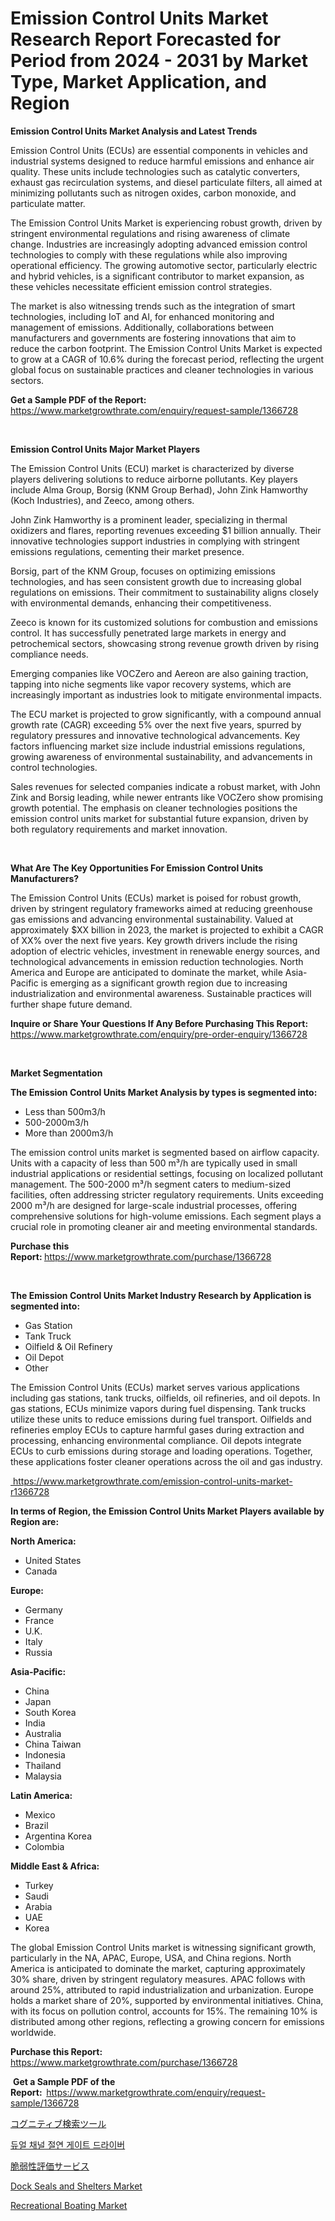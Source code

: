 <p><h1>Emission Control Units Market Research Report Forecasted for Period from 2024 -  2031 by Market Type, Market Application, and Region</h1></p><p><strong>Emission Control Units Market Analysis and Latest Trends</strong></p>
<p><p>Emission Control Units (ECUs) are essential components in vehicles and industrial systems designed to reduce harmful emissions and enhance air quality. These units include technologies such as catalytic converters, exhaust gas recirculation systems, and diesel particulate filters, all aimed at minimizing pollutants such as nitrogen oxides, carbon monoxide, and particulate matter. </p><p>The Emission Control Units Market is experiencing robust growth, driven by stringent environmental regulations and rising awareness of climate change. Industries are increasingly adopting advanced emission control technologies to comply with these regulations while also improving operational efficiency. The growing automotive sector, particularly electric and hybrid vehicles, is a significant contributor to market expansion, as these vehicles necessitate efficient emission control strategies.</p><p>The market is also witnessing trends such as the integration of smart technologies, including IoT and AI, for enhanced monitoring and management of emissions. Additionally, collaborations between manufacturers and governments are fostering innovations that aim to reduce the carbon footprint. The Emission Control Units Market is expected to grow at a CAGR of 10.6% during the forecast period, reflecting the urgent global focus on sustainable practices and cleaner technologies in various sectors.</p></p>
<p><strong>Get a Sample PDF of the Report:&nbsp;</strong> <a href="https://www.marketgrowthrate.com/enquiry/request-sample/1366728">https://www.marketgrowthrate.com/enquiry/request-sample/1366728</a></p>
<p>&nbsp;</p>
<p><strong>Emission Control Units Major Market Players</strong></p>
<p><p>The Emission Control Units (ECU) market is characterized by diverse players delivering solutions to reduce airborne pollutants. Key players include Alma Group, Borsig (KNM Group Berhad), John Zink Hamworthy (Koch Industries), and Zeeco, among others. </p><p>John Zink Hamworthy is a prominent leader, specializing in thermal oxidizers and flares, reporting revenues exceeding $1 billion annually. Their innovative technologies support industries in complying with stringent emissions regulations, cementing their market presence.</p><p>Borsig, part of the KNM Group, focuses on optimizing emissions technologies, and has seen consistent growth due to increasing global regulations on emissions. Their commitment to sustainability aligns closely with environmental demands, enhancing their competitiveness.</p><p>Zeeco is known for its customized solutions for combustion and emissions control. It has successfully penetrated large markets in energy and petrochemical sectors, showcasing strong revenue growth driven by rising compliance needs.</p><p>Emerging companies like VOCZero and Aereon are also gaining traction, tapping into niche segments like vapor recovery systems, which are increasingly important as industries look to mitigate environmental impacts. </p><p>The ECU market is projected to grow significantly, with a compound annual growth rate (CAGR) exceeding 5% over the next five years, spurred by regulatory pressures and innovative technological advancements. Key factors influencing market size include industrial emissions regulations, growing awareness of environmental sustainability, and advancements in control technologies.</p><p>Sales revenues for selected companies indicate a robust market, with John Zink and Borsig leading, while newer entrants like VOCZero show promising growth potential. The emphasis on cleaner technologies positions the emission control units market for substantial future expansion, driven by both regulatory requirements and market innovation.</p></p>
<p>&nbsp;</p>
<p><strong>What Are The Key Opportunities For Emission Control Units Manufacturers?</strong></p>
<p><p>The Emission Control Units (ECUs) market is poised for robust growth, driven by stringent regulatory frameworks aimed at reducing greenhouse gas emissions and advancing environmental sustainability. Valued at approximately $XX billion in 2023, the market is projected to exhibit a CAGR of XX% over the next five years. Key growth drivers include the rising adoption of electric vehicles, investment in renewable energy sources, and technological advancements in emission reduction technologies. North America and Europe are anticipated to dominate the market, while Asia-Pacific is emerging as a significant growth region due to increasing industrialization and environmental awareness. Sustainable practices will further shape future demand.</p></p>
<p><strong>Inquire or Share Your Questions If Any Before Purchasing This Report:</strong> <a href="https://www.marketgrowthrate.com/enquiry/pre-order-enquiry/1366728">https://www.marketgrowthrate.com/enquiry/pre-order-enquiry/1366728</a></p>
<p>&nbsp;</p>
<p><strong>Market Segmentation</strong></p>
<p><strong>The Emission Control Units Market Analysis by types is segmented into:</strong></p>
<p><ul><li>Less than 500m3/h</li><li>500-2000m3/h</li><li>More than 2000m3/h</li></ul></p>
<p><p>The emission control units market is segmented based on airflow capacity. Units with a capacity of less than 500 m³/h are typically used in small industrial applications or residential settings, focusing on localized pollutant management. The 500-2000 m³/h segment caters to medium-sized facilities, often addressing stricter regulatory requirements. Units exceeding 2000 m³/h are designed for large-scale industrial processes, offering comprehensive solutions for high-volume emissions. Each segment plays a crucial role in promoting cleaner air and meeting environmental standards.</p></p>
<p><strong>Purchase this Report:&nbsp;</strong><a href="https://www.marketgrowthrate.com/purchase/1366728">https://www.marketgrowthrate.com/purchase/1366728</a></p>
<p>&nbsp;</p>
<p><strong>The Emission Control Units Market Industry Research by Application is segmented into:</strong></p>
<p><ul><li>Gas Station</li><li>Tank Truck</li><li>Oilfield & Oil Refinery</li><li>Oil Depot</li><li>Other</li></ul></p>
<p><p>The Emission Control Units (ECUs) market serves various applications including gas stations, tank trucks, oilfields, oil refineries, and oil depots. In gas stations, ECUs minimize vapors during fuel dispensing. Tank trucks utilize these units to reduce emissions during fuel transport. Oilfields and refineries employ ECUs to capture harmful gases during extraction and processing, enhancing environmental compliance. Oil depots integrate ECUs to curb emissions during storage and loading operations. Together, these applications foster cleaner operations across the oil and gas industry.</p></p>
<p><a href="https://www.marketgrowthrate.com/emission-control-units-market-r1366728">&nbsp;https://www.marketgrowthrate.com/emission-control-units-market-r1366728</a></p>
<p><strong>In terms of Region, the Emission Control Units Market Players available by Region are:</strong></p>
<p>
    <p> <strong> North America: </strong>
        <ul>
            <li>United States</li>
            <li>Canada</li>
        </ul>
        </p> 
    <p> <strong> Europe: </strong>
        <ul>
            <li>Germany</li>
            <li>France</li>
            <li>U.K.</li>
            <li>Italy</li>
            <li>Russia</li>
        </ul>
        </p> 
    <p> <strong> Asia-Pacific: </strong>
        <ul>
            <li>China</li>
            <li>Japan</li>
            <li>South Korea</li>
            <li>India</li>
            <li>Australia</li>
            <li>China Taiwan</li>
            <li>Indonesia</li>
            <li>Thailand</li>
            <li>Malaysia</li>
        </ul>
        </p> 
    <p> <strong> Latin America: </strong>
        <ul>
            <li>Mexico</li>
            <li>Brazil</li>
            <li>Argentina Korea</li>
            <li>Colombia</li>
        </ul>
        </p> 
    <p> <strong> Middle East & Africa: </strong>
        <ul>
            <li>Turkey</li>
            <li>Saudi</li>
            <li>Arabia</li>
            <li>UAE</li>
            <li>Korea</li>
        </ul>
    </p>
    </p>
<p><p>The global Emission Control Units market is witnessing significant growth, particularly in the NA, APAC, Europe, USA, and China regions. North America is anticipated to dominate the market, capturing approximately 30% share, driven by stringent regulatory measures. APAC follows with around 25%, attributed to rapid industrialization and urbanization. Europe holds a market share of 20%, supported by environmental initiatives. China, with its focus on pollution control, accounts for 15%. The remaining 10% is distributed among other regions, reflecting a growing concern for emissions worldwide.</p></p>
<p><strong>Purchase this Report: </strong><a href="https://www.marketgrowthrate.com/purchase/1366728">https://www.marketgrowthrate.com/purchase/1366728</a></p>
<p>&nbsp;<strong>Get a Sample PDF of the Report:&nbsp;&nbsp;</strong><a href="https://www.marketgrowthrate.com/enquiry/request-sample/1366728">https://www.marketgrowthrate.com/enquiry/request-sample/1366728</a></p>
<p><strong></strong></p>
<p><p><a href="https://medium.com/@uyjtuy6/%E4%BB%A5%E4%B8%8B%E3%81%AF%E6%97%A5%E6%9C%AC%E8%AA%9E%E3%81%B8%E3%81%AE%E7%BF%BB%E8%A8%B3%E3%81%A7%E3%81%99-8188b11a625f">コグニティブ検索ツール</a></p><p><a href="https://medium.com/@ronp.aul/%EC%9D%B4%EC%A4%91-%EC%B1%84%EB%84%90-%EA%B2%A9%EB%A6%AC-%EA%B2%8C%EC%9D%B4%ED%8A%B8-%EB%93%9C%EB%9D%BC%EC%9D%B4%EB%B2%84-%EC%8B%9C%EC%9E%A5-%EA%B7%9C%EB%AA%A8-%EC%A0%90%EC%9C%A0%EC%9C%A8-%EB%B0%8F-%ED%8A%B8%EB%A0%8C%EB%93%9C-%EB%B6%84%EC%84%9D-%EB%B3%B4%EA%B3%A0%EC%84%9C-%EC%B5%9C%EC%A2%85-%EC%9A%A9%EB%8F%84-%EC%9E%90%EB%8F%99%EC%B0%A8-%EC%82%B0%EC%97%85-%EC%86%8C%EB%B9%84%EC%9E%90-%EC%A0%84%EC%9E%90%EC%A0%9C%ED%92%88-%EA%B8%B0%ED%83%80-%EC%9B%90%EC%9E%90%EC%9E%AC%EB%B3%84-%EB%B6%84%EC%84%9D-%EB%B0%8F-2031%EB%85%84%EA%B9%8C%EC%A7%80%EC%9D%98-%EC%98%88%EC%B8%A1-838290911cc5">듀얼 채널 절연 게이트 드라이버</a></p><p><a href="https://medium.com/@uyjtuy6/%E8%84%86%E5%BC%B1%E6%80%A7%E8%A9%95%E4%BE%A1%E3%82%B5%E3%83%BC%E3%83%93%E3%82%B9%E5%B8%82%E5%A0%B4%E3%81%AE%E8%A6%8F%E6%A8%A1-%E3%82%B7%E3%82%A7%E3%82%A2-%E3%83%88%E3%83%AC%E3%83%B3%E3%83%89%E5%88%86%E6%9E%90%E3%83%AC%E3%83%9D%E3%83%BC%E3%83%88-%E8%A3%BD%E5%93%81%E5%88%A5-%E3%82%AA%E3%83%B3%E3%83%A9%E3%82%A4%E3%83%B3%E3%82%B5%E3%83%BC%E3%83%93%E3%82%B9-%E3%82%AA%E3%83%95%E3%83%A9%E3%82%A4%E3%83%B3%E3%82%B5%E3%83%BC%E3%83%93%E3%82%B9-%E3%81%8A%E3%82%88%E3%81%B3%E3%82%BB%E3%82%B0%E3%83%A1%E3%83%B3%E3%83%88%E4%BA%88%E6%B8%AC-2024%E5%B9%B4-2031%E5%B9%B4-02e66bfbd649">脆弱性評価サービス</a></p><p><a href="https://www.linkedin.com/pulse/dock-seals-shelters-market-share-new-trends-analysis-sp1oe?trackingId=vhlMl0d3Qf2agmMeV4mjbg%3D%3D">Dock Seals and Shelters Market</a></p><p><a href="https://www.linkedin.com/pulse/what-emerging-market-trends-recreational-boating-detailed-overview-bezoe?trackingId=qzdidTPIRgaco1uEF720ug%3D%3D">Recreational Boating Market</a></p></p>